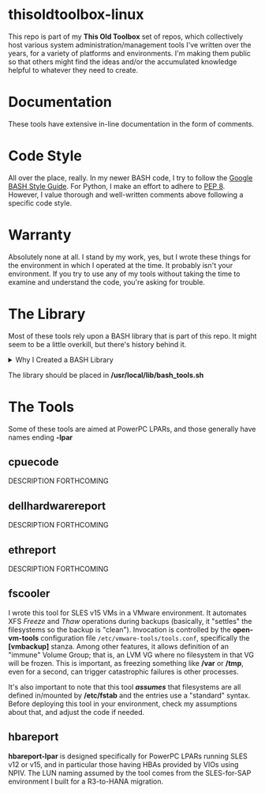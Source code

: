 # thisoldtoolbox-linux
This repo is part of my **This Old Toolbox** set of repos, which collectively host various system administration/management tools I've written over the years, for a variety of platforms and environments. I'm making them public so that others might find the ideas and/or the accumulated knowledge helpful to whatever they need to create.

# Documentation
These tools have extensive in-line documentation in the form of comments.

# Code Style
All over the place, really. In my newer BASH code, I try to follow the [Google BASH Style Guide](https://google.github.io/styleguide/shellguide.html). For Python, I make an effort to adhere to [PEP 8](https://peps.python.org/pep-0008/). However, I value thorough and well-written comments above following a specific code style.

# Warranty
Absolutely none at all. I stand by my work, yes, but I wrote these things for the environment in which I operated at the time. It probably isn't your environment. If you try to use any of my tools without taking the time to examine and understand the code, you're asking for trouble.

# The Library
Most of these tools rely upon a BASH library that is part of this repo. It might seem to be a little overkill, but there's history behind it.

<details>

<summary>Why I Created a BASH Library</summary>

  I started developing tools in a PaaS environment hosting RHEL v2.1 through v4. As time went on, it included RHEL v5 through v7, and I typically had to support **N-3** (at one point, **N-4**!) versions of the OS. This issues were multiplied by the number of hardware vendors, which included IBM, HP, Sun (back when they sold X86-based hardware) and eventually VMware and Dell. When I moved to a SUSE environment, I had to deal with SLES v11 through v15, and added IBM Power9 LPARs (and even AIX v7) to the mix.

  The bottom line: it was hard to code a script that worked everywhere, and as part of easing that burden, I created a library that helped insulate me from the variations between OS versions and hardware platforms.

  Since leaving that older PaaS environment, I have slowly been re-factoring my tools to focus on modern OS versions and modern hardware, but the library proved helpful, so I generally still use it.

</details>

The library should be placed in **/usr/local/lib/bash_tools.sh**

# The Tools

Some of these tools are aimed at PowerPC LPARs, and those generally have names ending **-lpar**

## cpuecode
DESCRIPTION FORTHCOMING

## dellhardwarereport
DESCRIPTION FORTHCOMING

## ethreport
DESCRIPTION FORTHCOMING

## fscooler
I wrote this tool for SLES v15 VMs in a VMware environment. It automates XFS _Freeze_ and _Thaw_ operations during backups (basically, it "settles" the filesystems so the backup is "clean"). Invocation is controlled by the **open-vm-tools** configuration file `/etc/vmware-tools/tools.conf`, specifically the **[vmbackup]** stanza. Among other features, it allows definition of an "immune" Volume Group; that is, an LVM VG where no filesystem in that VG will be frozen. This is important, as freezing something like **/var** or **/tmp**, even for a second, can trigger catastrophic failures is other processes.

It's also important to note that this tool **_assumes_** that filesystems are all defined in/mounted by **/etc/fstab** and the entries use a "standard" syntax. Before deploying this tool in your environment, check my assumptions about that, and adjust the code if needed.

## hbareport
**hbareport-lpar** is designed specifically for PowerPC LPARs running SLES v12 or v15, and in particular those having HBAs provided by VIOs using NPIV. The LUN naming assumed by the tool comes from the SLES-for-SAP environment I built for a R3-to-HANA migration.

